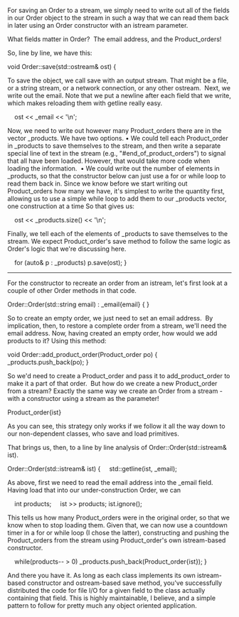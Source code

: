 For saving an Order to a stream, we simply need to write out all of the fields in our Order object to the stream in such a way that we can read them back in later using an Order constructor with an istream parameter. 

What fields matter in Order?  The email address, and the Product_orders!

So, line by line, we have this:

void Order::save(std::ostream& ost) {

To save the object, we call save with an output stream. That might be a file, or a string stream, or a network connection, or any other ostream.  Next, we write out the email. Note that we put a newline after each field that we write, which makes reloading them with getline really easy.

    ost << _email << '\n';

Now, we need to write out however many Product_orders there are in the vector _products. We have two options.
    • We could tell each Product_order in _products to save themselves to the stream, and then write a separate special line of text in the stream (e.g., "#end_of_product_orders") to signal that all have been loaded. However, that would take more code when loading the information. 
    • We could write out the number of elements in _products, so that the constructor below can just use a for or while loop to read them back in. Since we know before we start writing out Product_orders how many we have, it's simplest to write the quantity first, allowing us to use a simple while loop to add them to our _products vector, one construction at a time
So that gives us:

    ost << _products.size() << '\n';

Finally, we tell each of the elements of _products to save themselves to the stream. We expect Product_order's save method to follow the same logic as Order's logic that we're discussing here.

    for (auto& p : _products) p.save(ost);
}

---

For the constructor to recreate an order from an istream, let's first look at a couple of other Order methods in that code.

Order::Order(std::string email) : _email{email} { }

So to create an empty order, we just need to set an email address.  By implication, then, to restore a complete order from a stream, we'll need the email address. Now, having created an empty order, how would we add products to it? Using this method:

void Order::add_product_order(Product_order po) {
    _products.push_back(po);
}

So we'd need to create a Product_order and pass it to add_product_order to make it a part of that order.  But how do we create a new Product_order from a stream? Exactly the same way we create an Order from a stream - with a constructor using a stream as the parameter!

Product_order{ist}

As you can see, this strategy only works if we follow it all the way down to our non-dependent classes, who save and load primitives.

That brings us, then, to a line by line analysis of Order::Order(std::istream& ist).

Order::Order(std::istream& ist) {
    std::getline(ist, _email);

As above, first we need to read the email address into the _email field. Having load that into our under-construction Order, we can

    int products;
    ist >> products; ist.ignore();

This tells us how many Product_orders were in the original order, so that we know when to stop loading them. Given that, we can now use a countdown timer in a for or while loop (I chose the latter), constructing and pushing the Product_orders from the stream using Product_order's own istream-based constructor.

    while(products-- > 0) _products.push_back(Product_order{ist});
}

And there you have it. As long as each class implements its own istream-based constructor and ostream-based save method, you've successfully distributed the code for file I/O for a given field to the class actually containing that field. This is highly maintainable, I believe, and a simple pattern to follow for pretty much any object oriented application.
